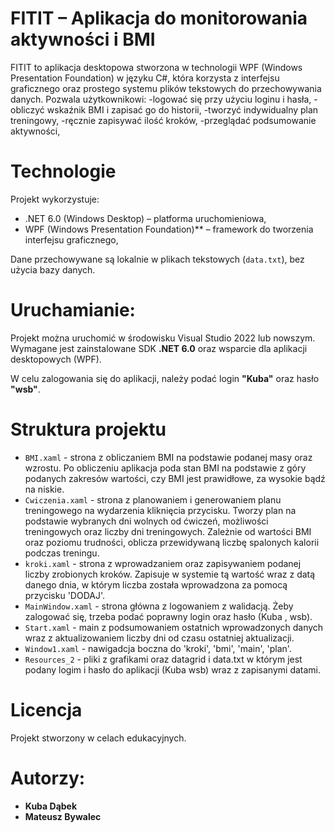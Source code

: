 # FITIT – Aplikacja do monitorowania aktywności i BMI

FITIT to aplikacja desktopowa stworzona w technologii WPF (Windows Presentation Foundation) w języku C#, która korzysta z interfejsu graficznego oraz prostego systemu plików tekstowych do przechowywania danych.
Pozwala użytkownikowi:
-logować się przy użyciu loginu i hasła,
-obliczyć wskaźnik BMI i zapisać go do historii,
-tworzyć indywidualny plan treningowy,
-ręcznie zapisywać ilość kroków,
-przeglądać podsumowanie aktywności,

# Technologie

Projekt wykorzystuje:
- .NET 6.0 (Windows Desktop) – platforma uruchomieniowa,
- WPF (Windows Presentation Foundation)** – framework do tworzenia interfejsu graficznego,

Dane przechowywane są lokalnie w plikach tekstowych (`data.txt`), bez użycia bazy danych.


# Uruchamianie:

Projekt można uruchomić w środowisku Visual Studio 2022 lub nowszym.  
Wymagane jest zainstalowane SDK **.NET 6.0** oraz wsparcie dla aplikacji desktopowych (WPF).

W celu zalogowania się do aplikacji, należy podać login **"Kuba"** oraz hasło **"wsb"**.



# Struktura projektu

- `BMI.xaml` - strona z obliczaniem BMI na podstawie podanej masy oraz wzrostu. Po obliczeniu aplikacja poda stan BMI na podstawie z góry podanych zakresów wartości, czy BMI jest prawidłowe, za wysokie bądź na niskie.
- `Cwiczenia.xaml` - strona z planowaniem i generowaniem planu treningowego na wydarzenia kliknięcia przycisku. Tworzy plan na podstawie wybranych dni wolnych od ćwiczeń, możliwości treningowych oraz liczby dni treningowych. Zależnie od wartości BMI oraz poziomu trudności,
  oblicza przewidywaną liczbę spalonych kalorii podczas treningu.
- `kroki.xaml` - strona z wprowadzaniem oraz zapisywaniem podanej liczby zrobionych kroków. Zapisuje w systemie tą wartość wraz z datą danego dnia, w którym liczba została wprowadzona za pomocą przycisku 'DODAJ'.
- `MainWindow.xaml` - strona główna z logowaniem z walidacją. Żeby zalogować się, trzeba podać poprawny login oraz hasło (Kuba  ,  wsb).
- `Start.xaml` - main z podsumowaniem ostatnich wprowadzonych danych wraz z aktualizowaniem liczby dni od czasu ostatniej aktualizacji.
- `Window1.xaml` - nawigadcja boczna do 'kroki', 'bmi', 'main', 'plan'.
- `Resources_2` - pliki z grafikami oraz datagrid i data.txt w którym jest podany logim i hasło do aplikacji (Kuba  wsb) wraz z zapisanymi datami.


# Licencja

Projekt stworzony w celach edukacyjnych.


# Autorzy:
- **Kuba Dąbek**
- **Mateusz Bywalec**
